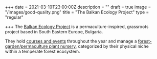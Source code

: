 +++
date = 2021-03-10T23:00:00Z
description = ""
draft = true
image = "/images/good-quality.png"
title = "The Balkan Ecology Project"
type = "regular"

+++
The [Balkan Ecology Project](https://www.balkep.org/index.html) is a permaculture-inspired, grassroots project based in South Eastern Europe, Bulgaria.

They hold [courses and events](https://www.balkep.org/courses-and-events.html) throughout the year  and manage a [forest-garden/permaculture plant nursery](https://www.balkep.org/plant-profiles.html), categorized by their physical niche within a temperate forest ecosystem.